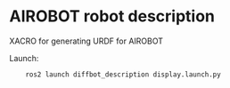 # AIROBOT robot description

XACRO for generating URDF for AIROBOT

Launch:
```shell
    ros2 launch diffbot_description display.launch.py
```